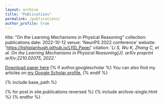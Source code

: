 ```yaml
---
layout: archive
title: "Publications"
permalink: /publications/
author_profile: true
---
```


title: "On the Learning Mechanisms in Physical Reasoning"
collection: publications
date: 2022-10-12
venue: 'NeuriPS 2022 conference'
website: 'https://lishiqianhugh.github.io/LfID_Page/'
citation: '*Li S, Wu K, Zhang C, et al. On the Learning Mechanisms in Physical Reasoning[J]. arXiv preprint arXiv:2210.02075, 2022.*'

[Download paper here](https://arxiv.org/pdf/2210.02075.pdf)
{% if author.googlescholar %}
  You can also find my articles on <u><a href="{{author.googlescholar}}">my Google Scholar profile</a>.</u>
{% endif %}

{% include base_path %}

{% for post in site.publications reversed %}
  {% include archive-single.html %}
{% endfor %}
